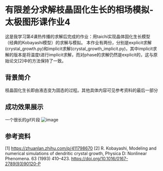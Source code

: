 # 有限差分求解枝晶固化生长的相场模拟-太极图形课作业4
这是我学习第4课热传播的求解后完成的作业：用taichi实现晶体固化生长模型（经典的Kobayashi模型）的求解与模拟。
本作业有两份，分别是explicit求解(crystal_growth.py)和implicit求解(crystal_growth_implicit.py)，其中implicit求解的版本是将温度t进行implicit求解，而对phase的求解仍然是explicit的，这与原始论文[2]中的方法保持了一致。

## 背景简介
枝晶固化生长即由液态变为固态的过程。其他具体内容可见参考资料的最后一部分

## 成功效果展示
一个很长的gif片段
![image](https://github.com/tlcui/crystal_growth-homework4/blob/master/crystal_growth.gif)

## 参考资料
[1] https://zhuanlan.zhihu.com/p/411798670
[2] R. Kobayashi, Modeling and numerical simulations of dendritic crystal growth, Physica D: Nonlinear Phenomena. 63 (1993) 410–423. https://doi.org/10.1016/0167-2789(93)90120-P
